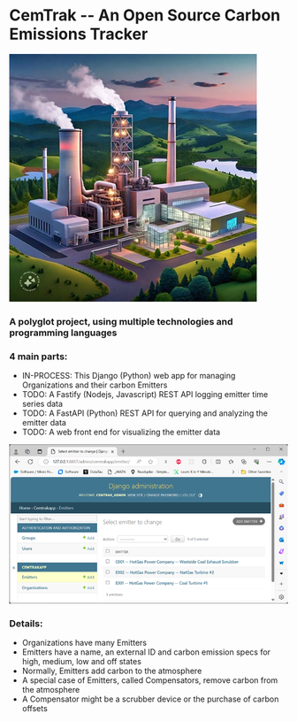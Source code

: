 # CemTrak -- An Open Source Carbon Emissions Tracker

![an image of an imaginary, idealized power plant](hype_image.jpeg)

### A polyglot project, using multiple technologies and programming languages

### 4 main parts:
- IN-PROCESS: This Django (Python) web app for managing Organizations and their carbon Emitters
- TODO: A Fastify (Nodejs, Javascript) REST API logging emitter time series data
- TODO: A FastAPI (Python) REST API for querying and analyzing the emitter data
- TODO: A web front end for visualizing the emitter data

![an image of the Django admin screen for emitters](admin_emitters.png)

### Details:
- Organizations have many Emitters
- Emitters have a name, an external ID and carbon emission specs for high, medium, low and off states
- Normally, Emitters add carbon to the atmosphere
- A special case of Emitters, called Compensators, remove carbon from the atmosphere
- A Compensator might be a scrubber device or the purchase of carbon offsets
